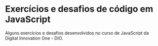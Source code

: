 # Exercícios e desafios de código em JavaScript 
Alguns exercícios e desafios desenvolvidos no curso de JavaScript da Digital Innovation One - DIO. 
